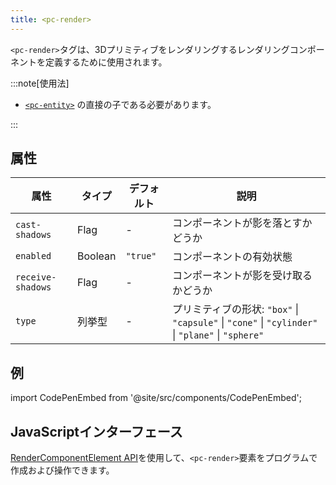 ```yaml
---
title: <pc-render>
---
```


`<pc-render>`タグは、3Dプリミティブをレンダリングするレンダリングコンポーネントを定義するために使用されます。

:::note[使用法]

* [`<pc-entity>`](../pc-entity) の直接の子である必要があります。

:::

## 属性

<div className="attribute-table">

| 属性 | タイプ | デフォルト | 説明 |
| --- | --- | --- | --- |
| `cast-shadows` | Flag | - | コンポーネントが影を落とすかどうか |
| `enabled` | Boolean | `"true"` | コンポーネントの有効状態 |
| `receive-shadows` | Flag | - | コンポーネントが影を受け取るかどうか |
| `type` | 列挙型 | - | プリミティブの形状: `"box"` \| `"capsule"` \| `"cone"` \| `"cylinder"` \| `"plane"` \| `"sphere"` |

</div>

## 例

import CodePenEmbed from '@site/src/components/CodePenEmbed';

<CodePenEmbed id="NPKMrLy" title="<pc-render> 例" />

## JavaScriptインターフェース

[RenderComponentElement API](https://api.playcanvas.com/web-components/classes/RenderComponentElement.html)を使用して、`<pc-render>`要素をプログラムで作成および操作できます。
